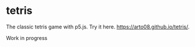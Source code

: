 # tetris
The classic tetris game with p5.js.
Try it here. https://arto08.github.io/tetris/.

Work in progress
